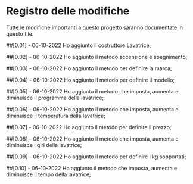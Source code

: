 # Registro delle modifiche
Tutte le modifiche importanti a questo progetto saranno documentate in questo file.

##[0.01] - 06-10-2022
Ho aggiunto il costruttore Lavatrice;

##[0.02] - 06-10-2022
Ho aggiunto il metodo accensione e spegnimento;

##[0.03] - 06-10-2022
Ho aggiunto il metodo per definire la marca;

##[0.04] - 06-10-2022
Ho aggiunto il metodo per definire il modello;

##[0.05] - 06-10-2022
Ho aggiunto il metodo che imposta, aumenta e diminuisce il programma della lavatrice;

##[0.06] - 06-10-2022
Ho aggiunto il metodo che imposta, aumenta e diminuisce il temperatura della lavatrice;

##[0.07] - 06-10-2022
Ho aggiunto il metodo per definire il prezzo;

##[0.08] - 06-10-2022
Ho aggiunto il metodo che imposta, aumenta e diminuisce i giri della lavatrice;

##[0.09] - 06-10-2022
Ho aggiunto il metodo per definire i kg sopportati;

##[0.10] - 06-10-2022
Ho aggiunto il metodo che imposta, aumenta e diminuisce il tempo della lavatrice;
